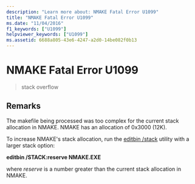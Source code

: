 ```yaml
---
description: "Learn more about: NMAKE Fatal Error U1099"
title: "NMAKE Fatal Error U1099"
ms.date: "11/04/2016"
f1_keywords: ["U1099"]
helpviewer_keywords: ["U1099"]
ms.assetid: 6688a805-43e6-4247-a2d0-14be082f0b13
---
```

# NMAKE Fatal Error U1099

> stack overflow

## Remarks

The makefile being processed was too complex for the current stack allocation in NMAKE. NMAKE has an allocation of 0x3000 (12K).

To increase NMAKE's stack allocation, run the [editbin /stack](../../build/reference/stack.md) utility with a larger stack option:

**editbin /STACK:reserve NMAKE.EXE**

where *reserve* is a number greater than the current stack allocation in NMAKE.
